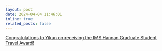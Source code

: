```yaml
---
layout: post
date: 2024-04-04 11:46:01
inline: true
related_posts: false
---
```


[Congratulations to Yikun on receiving the IMS Hannan Graduate Student Travel Award!](https://agiessing.github.io/people/) 
